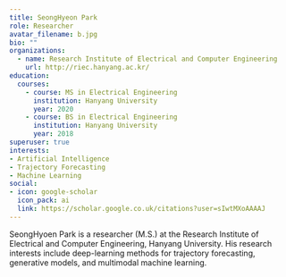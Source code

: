 ```yaml
---
title: SeongHyeon Park
role: Researcher
avatar_filename: b.jpg
bio: ""
organizations:
  - name: Research Institute of Electrical and Computer Engineering
    url: http://riec.hanyang.ac.kr/
education:
  courses:
    - course: MS in Electrical Engineering
      institution: Hanyang University
      year: 2020
    - course: BS in Electrical Engineering
      institution: Hanyang University
      year: 2018
superuser: true
interests:
- Artificial Intelligence
- Trajectory Forecasting
- Machine Learning
social:
- icon: google-scholar
  icon_pack: ai
  link: https://scholar.google.co.uk/citations?user=sIwtMXoAAAAJ
---
```

SeongHyoen Park is a researcher (M.S.) at the Research Institute of Electrical and Computer Engineering, Hanyang University. His research interests include deep-learning methods for trajectory forecasting, generative models, and multimodal machine learning.